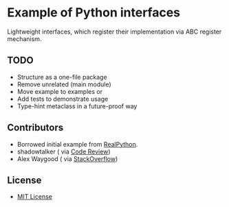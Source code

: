 Example of Python interfaces
============================

Lightweight interfaces, which register their implementation via ABC register mechanism.

TODO
----

* Structure as a one-file package
* Remove unrelated (main module)
* Move example to examples or
* Add tests to demonstrate usage
* Type-hint metaclass in a future-proof way

Contributors
------------

* Borrowed initial example from [RealPython](https://realpython.com/python-interface/).
* shadowtalker (
  via [Code Review](https://codereview.stackexchange.com/questions/268544/lightweight-interface-implementation-in-python-3-using-abstract-classes))
* Alex Waygood (
  via [StackOverflow](https://stackoverflow.com/questions/69417027/how-to-typecheck-class-with-method-inserted-by-metaclass-in-python))

License
-------

* [MIT License](LICENSE)
